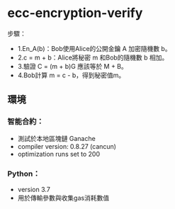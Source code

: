# ecc-encryption-verify

步驟：
- 1.En_A(b)：Bob使用Alice的公開金鑰 A 加密隨機數 b。
- 2.c = m + b：Alice將秘密 m 和Bob的隨機數 b 相加。
- 3.驗證 C = (m + b)G 應該等於 M + B。
- 4.Bob計算 m = c - b，得到秘密值m。

## 環境
### 智能合約：
- 測試於本地區塊鏈 Ganache 
- compiler version: 0.8.27 (cancun)
- optimization runs set to 200
### Python：
- version 3.7
- 用於傳輸參數與收集gas消耗數值
